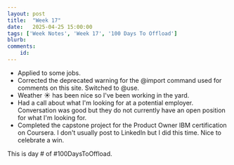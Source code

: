 ```yaml
---
layout: post
title:  "Week 17"
date:   2025-04-25 15:00:00
tags: ['Week Notes', 'Week 17', '100 Days To Offload']
blurb: 
comments:
    id: 
---
```


<!--more-->

* Applied to some jobs.
* Corrected the deprecated warning for the @import command used for comments on this site. Switched to @use.
* Weather ☀️ has been nice so I've been working in the yard.
* Had a call about what I'm looking for at a potential employer. Conversation was good but they do not currently have an open position for what I'm looking for.
* Completed the capstone project for the Product Owner IBM certification on Coursera. I don't usually post to LinkedIn but I did this time. Nice to celebrate a win.




This is day # of #100DaysToOffload.
